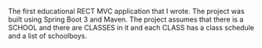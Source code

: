 The first educational RECT MVC application that I wrote. The project was built using Spring Boot 3 and Maven. The project assumes that there is a SCHOOL and there are CLASSES in it and each CLASS has a class schedule and a list of schoolboys.
